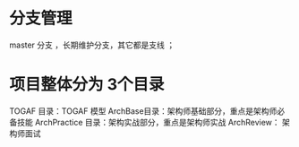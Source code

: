 # 分支管理
  master 分支 ，长期维护分支，其它都是支线 ；

# 项目整体分为 3个目录
  TOGAF 目录：TOGAF 模型
  ArchBase目录：架构师基础部分，重点是架构师必备技能
  ArchPractice 目录：架构实战部分，重点是架构师实战
  ArchReview： 架构师面试

